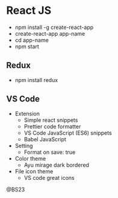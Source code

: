 # React JS 
  - npm install -g create-react-app
  - create-react-app app-name
  - cd app-name
  - npm start

## Redux
  - npm install redux

## VS Code 
  - Extension
    - Simple react snippets
    - Prettier code formatter
    - VS Code JavaScript (ES6) snippets
    - Babel JavaScript
  - Setting
    - Format on save: true
  - Color theme
    - Ayu mirage dark bordered
  - File icon theme
    - VS code great icons

@BS23
